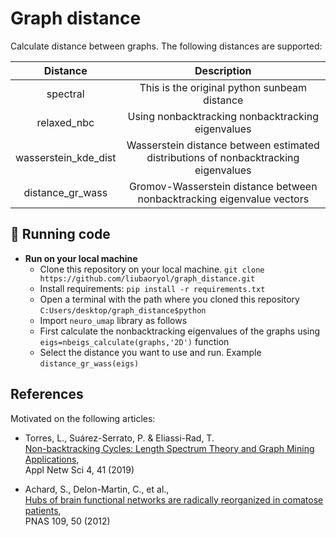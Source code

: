 # Graph distance
Calculate distance between graphs. The following distances are supported:

|      Distance             |                      Description                                                         |
|:-------------------------:|:----------------------------------------------------------------------------------------:|
| spectral                  | This is the original python sunbeam distance                                        |
| relaxed_nbc           | Using nonbacktracking nonbacktracking eigenvalues                                    | 
| wasserstein_kde_dist  | Wasserstein distance between estimated distributions of nonbacktracking eigenvalues  | 
| distance_gr_wass      | Gromov-Wasserstein distance between nonbacktracking eigenvalue vectors               | 



## 🚀 Running code


* __Run on your local machine__
   * Clone this repository on your local machine. `git clone https://github.com/liubaoryol/graph_distance.git`
   * Install requirements: `pip install -r requirements.txt`
   * Open a terminal with the path where you cloned this repository `C:Users/desktop/graph_distance$python`
   * Import `neuro_umap` library as follows 
   * First calculate the nonbacktracking eigenvalues of the graphs using `eigs=nbeigs_calculate(graphs,'2D')` function
   * Select the distance you want to use and run. Example `distance_gr_wass(eigs)`



## References
Motivated on the following articles:

 * Torres, L., Suárez-Serrato, P. & Eliassi-Rad, T.  <br/>
 [Non-backtracking Cycles: Length Spectrum
Theory and Graph Mining Applications](https://link.springer.com/article/10.1007/s41109-019-0147-y), <br/> 
   Appl Netw Sci 4, 41 (2019)
   
 * Achard, S., Delon-Martin, C., et al., <br/>
 [Hubs of brain functional networks are radically
reorganized in comatose patients](https://www.researchgate.net/publication/233775192_Hubs_of_brain_functional_networks_are_radically_reorganized_in_comatose_patients),  <br/>
   PNAS 109, 50  (2012)
   

